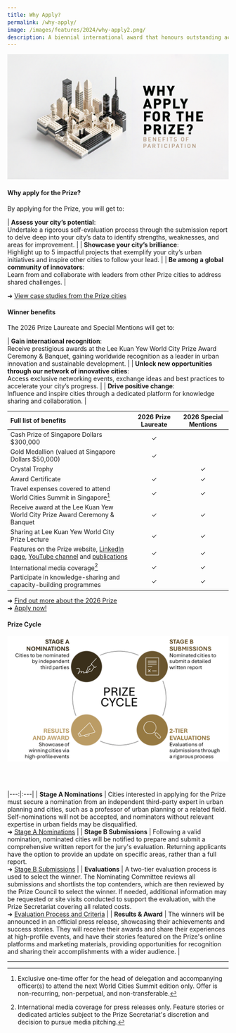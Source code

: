 ```yaml
---
title: Why Apply?
permalink: /why-apply/
image: /images/features/2024/why-apply2.png/
description: A biennial international award that honours outstanding achievements and contributions to the creation of liveable, vibrant and sustainable urban communities around the world.
---
```


![Why why tell me why](/images/features/2024/why-apply2.png/)

#### **Why apply for the Prize?**

By applying for the Prize, you will get to: 

| **Assess your city’s potential**: <br> Undertake a rigorous self-evaluation process through the submission report to delve deep into your city’s data to identify strengths, weaknesses, and areas for improvement. | 
| **Showcase your city’s brilliance**:  <br> Highlight up to 5 impactful projects that exemplify your city’s urban initiatives and inspire other cities to follow your lead. | 
| **Be among a global community of innovators**:  <br> Learn from and collaborate with leaders from other Prize cities to address shared challenges. |

➜ [View case studies from the Prize cities](/case-studies/)

#### **Winner benefits**

The 2026 Prize Laureate and Special Mentions will get to:

| **Gain international recognition**:  <br> Receive prestigious awards at the Lee Kuan Yew World City Prize Award Ceremony & Banquet, gaining worldwide recognition as a leader in urban innovation and sustainable development. |
| **Unlock new opportunities through our network of innovative cities**:  <br> Access exclusive networking events, exchange ideas and best practices to accelerate your city’s progress. |
| **Drive positive change**:  <br> Influence and inspire cities through a dedicated platform for knowledge sharing and collaboration. |

| Full list of benefits | 2026 Prize Laureate | 2026 Special Mentions |
|:---|:---:|:---:|
| Cash Prize of Singapore Dollars $300,000 | ✓ |  |
| Gold Medallion (valued at Singapore Dollars $50,000) | ✓ |  |
| Crystal Trophy |  | ✓ |
| Award Certificate | ✓ | ✓ |
| Travel expenses covered to attend World Cities Summit in Singapore[^1] | ✓ | ✓ |
| Receive award at the Lee Kuan Yew World City Prize Award Ceremony & Banquet | ✓ | ✓ |
| Sharing at Lee Kuan Yew World City Prize Lecture | ✓ | ✓ |
| Features on the Prize website, [LinkedIn page](https://www.linkedin.com/company/worldcityprize/), [YouTube channel](https://www.youtube.com/@worldcityprize) and [publications](/documents/worldcityprize-2024.pdf/) | ✓ | ✓ |
| International media coverage[^2] | ✓ | ✓ |
| Participate in knowledge-sharing and capacity-building programmes | ✓ | ✓ |

➜ [Find out more about the 2026 Prize](/prize-cycle/) <br>
➜ [Apply now!](https://go.gov.sg/nominations)

#### **Prize Cycle**

###### ![Prize cycle](/images/prize-cycle.png)

<br>

|---:|:---|
| **Stage A Nominations** | Cities interested in applying for the Prize must secure a nomination from an independent third-party expert in urban planning and cities, such as a professor of urban planning or a related field. Self-nominations will not be accepted, and nominators without relevant expertise in urban fields may be disqualified. <br> ➜ [Stage A Nominations](/stage-a/) |
| **Stage B Submissions** | Following a valid nomination, nominated cities will be notified to prepare and submit a comprehensive written report for the jury's evaluation. Returning applicants have the option to provide an update on specific areas, rather than a full report. <br> ➜ [Stage B Submissions](/stage-b) |
| **Evaluations** | A two-tier evaluation process is used to select the winner. The Nominating Committee reviews all submissions and shortlists the top contenders, which are then reviewed by the Prize Council to select the winner. If needed, additional information may be requested or site visits conducted to support the evaluation, with the Prize Secretariat covering all related costs. <br> ➜ [Evaluation Process and Criteria](/evaluations/) |
| **Results & Award** | The winners will be announced in an official press release, showcasing their achievements and success stories. They will receive their awards and share their experiences at high-profile events, and have their stories featured on the Prize's online platforms and marketing materials, providing opportunities for recognition and sharing their accomplishments with a wider audience. |

---

[^1]: Exclusive one-time offer for the head of delegation and accompanying officer(s) to attend the next World Cities Summit edition only. Offer is non-recurring, non-perpetual, and non-transferable.
[^2]: International media coverage for press releases only. Feature stories or dedicated articles subject to the Prize Secretariat's discretion and decision to pursue media pitching.
